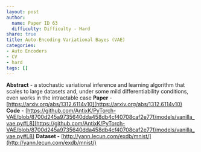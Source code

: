 ```yaml
---
layout: post
author:
  name: Paper ID 63
  difficulty: Difficulty - Hard
share: true
title: Auto-Encoding Variational Bayes (VAE)
categories:
- Auto Encoders
- CV
- hard
tags: []
---
```

**Abstract** - a stochastic variational inference and learning algorithm that scales to large datasets and, under some mild differentiability conditions, even works in the intractable case
**Paper** - [https://arxiv.org/abs/1312.6114v10](https://arxiv.org/abs/1312.6114v10)
**Code** - [https://github.com/AntixK/PyTorch-VAE/blob/8700d245a9735640dda458db4cf40708caf2e77f/models/vanilla_vae.py#L8](https://github.com/AntixK/PyTorch-VAE/blob/8700d245a9735640dda458db4cf40708caf2e77f/models/vanilla_vae.py#L8)
**Dataset -** [http://yann.lecun.com/exdb/mnist/](http://yann.lecun.com/exdb/mnist/)
    